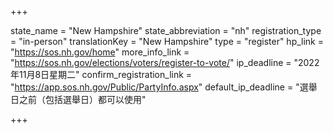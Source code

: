 +++

state_name = "New Hampshire"
state_abbreviation = "nh"
registration_type = "in-person"
translationKey = "New Hampshire"
type = "register"
hp_link = "https://sos.nh.gov/home"
more_info_link = "https://sos.nh.gov/elections/voters/register-to-vote/"
ip_deadline = "2022年11月8日星期二"
confirm_registration_link = "https://app.sos.nh.gov/Public/PartyInfo.aspx"
default_ip_deadline = "選舉日之前（包括選舉日）都可以使用"

+++
